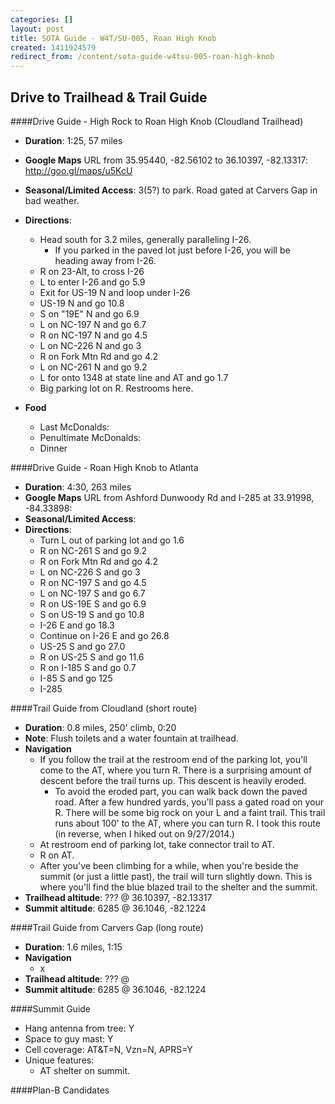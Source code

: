 ```yaml
---
categories: []
layout: post
title: SOTA Guide - W4T/SU-005, Roan High Knob
created: 1411924579
redirect_from: /content/sota-guide-w4tsu-005-roan-high-knob
---
```

Drive to Trailhead & Trail Guide
--------------------------------------------------------
####Drive Guide - High Rock to Roan High Knob (Cloudland Trailhead)

* **Duration**: 1:25, 57 miles
* **Google Maps** URL from 35.95440, -82.56102 to 36.10397, -82.13317: http://goo.gl/maps/u5KcU 
* **Seasonal/Limited Access**: $3 ($5?) to park.  Road gated at Carvers Gap in bad weather.
* **Directions**:
    * Head south for 3.2 miles, generally paralleling I-26.
        * If you parked in the paved lot just before I-26, you will be heading away from I-26.
    * R on 23-Alt, to cross I-26
    * L to enter I-26 and go 5.9
    * Exit for US-19 N and loop under I-26
    * US-19 N and go 10.8
    * S on "19E" N and go 6.9
    * L on NC-197 N and go 6.7
    * R on NC-197 N and go 4.5
    * L on NC-226 N and go 3
    * R on Fork Mtn Rd and go 4.2
    * L on NC-261 N and go 9.2
    * L for onto 1348 at state line and AT and go 1.7
    * Big parking lot on R.  Restrooms here.

* **Food**
    * Last McDonalds: 
    * Penultimate McDonalds: 
    * Dinner

####Drive Guide - Roan High Knob to Atlanta

* **Duration**: 4:30, 263 miles
* **Google Maps** URL from Ashford Dunwoody Rd and I-285 at 33.91998, -84.33898: 
* **Seasonal/Limited Access**: 
* **Directions**:
    * Turn L out of parking lot and go 1.6
    * R on NC-261 S and go 9.2
    * R on Fork Mtn Rd and go 4.2
    * L on NC-226 S and go 3
    * R on NC-197 S and go 4.5
    * L on NC-197 S and go 6.7
    * R on US-19E S and go 6.9
    * S on US-19 S and go 10.8
    * I-26 E and go 18.3
    * Continue on I-26 E and go 26.8
    * US-25 S and go 27.0
    * R on US-25 S and go 11.6
    * R on I-185 S and go 0.7
    * I-85 S and go 125
    * I-285

####Trail Guide from Cloudland (short route)

* **Duration**: 0.8 miles, 250' climb, 0:20
* **Note**: Flush toilets and a water fountain at trailhead.
* **Navigation**
    * If you follow the trail at the restroom end of the parking lot, you'll come to the AT, where you turn R.  There is a surprising amount of descent before the trail turns up.  This descent is heavily eroded.
        * To avoid the eroded part, you can walk back down the paved road.  After a few hundred yards, you'll pass a gated road on your R.  There will be some big rock on your L and a faint trail.  This trail runs about 100' to the AT, where you can turn R.  I took this route (in reverse, when I hiked out on 9/27/2014.)
    * At restroom end of parking lot, take connector trail to AT.
    * R on AT.
    * After you've been climbing for a while, when you're beside the summit (or just a little past), the trail will turn slightly down.  This is where you'll find the blue blazed trail to the shelter and the summit.
* **Trailhead altitude**: ??? @ 36.10397, -82.13317
* **Summit altitude**: 6285 @ 36.1046, -82.1224

####Trail Guide from Carvers Gap (long route)

* **Duration**: 1.6 miles, 1:15
* **Navigation**
    * x
* **Trailhead altitude**: ??? @ 
* **Summit altitude**: 6285 @ 36.1046, -82.1224

####Summit Guide

* Hang antenna from tree: Y
* Space to guy mast: Y
* Cell coverage: AT&T=N, Vzn=N, APRS=Y
* Unique features:
    * AT shelter on summit.

####Plan-B Candidates
